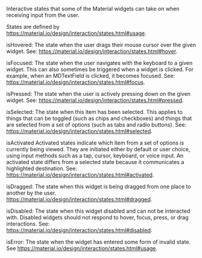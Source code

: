 Interactive states that some of the Material widgets can take on when receiving input from the user.

States are defined by https://material.io/design/interaction/states.html#usage.

isHovered:
	The state when the user drags their mouse cursor over the given widget.
	See: https://material.io/design/interaction/states.html#hover.

isFocused:
	The state when the user navigates with the keyboard to a given widget.
	This can also sometimes be triggered when a widget is clicked. For example, when an MDTextField is clicked, it becomes focused.
	See: https://material.io/design/interaction/states.html#focus.

isPressed:
	The state when the user is actively pressing down on the given widget.
	See: https://material.io/design/interaction/states.html#pressed.

isSelected:
	The state when this item has been selected.
	This applies to things that can be toggled (such as chips and checkboxes) and things that are selected from a set of options (such as tabs and radio buttons).
	See: https://material.io/design/interaction/states.html#selected.

isActivated
	Activated states indicate which item from a set of options is currently being viewed. They are initiated either by default or user choice, using input methods such as a tap, cursor, keyboard, or voice input.
	An activated state differs from a selected state because it communicates a highlighted destination.
	See: https://material.io/design/interaction/states.html#activated.

isDragged:
	The state when this widget is being dragged from one place to another by the user.
	https://material.io/design/interaction/states.html#dragged.

isDisabled:
	The state when this widget disabled and can not be interacted with.
	Disabled widgets should not respond to hover, focus, press, or drag interactions.
	See: https://material.io/design/interaction/states.html#disabled.

isError:
	The state when the widget has entered some form of invalid state.
	See https://material.io/design/interaction/states.html#usage.